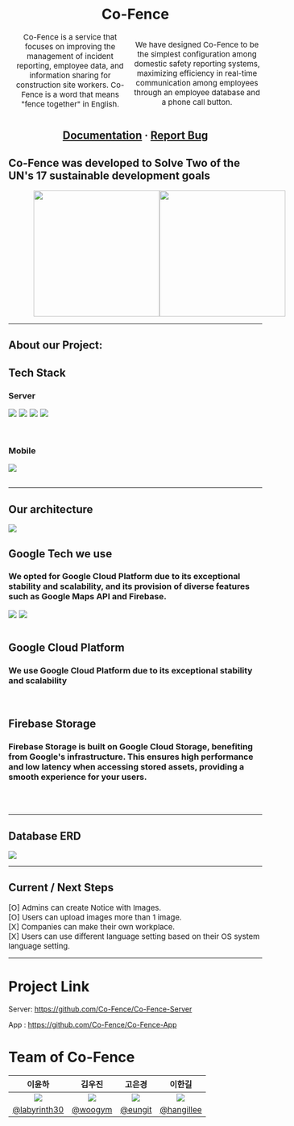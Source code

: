 <div align="center">
  <div style = "display:flex;justify-content:center;gap:10px;align-items:center">
  <h1 style = "display:flex;align-items:center;margin-top:25px"><b>Co-Fence</b></h1>
  </div>
  <div style = "display:flex;font-size:15px;justify-content:flex-start">
Co-Fence is a service that focuses on improving the management of incident reporting, employee data, and information sharing for construction site workers. Co-Fence is a word that means "fence together" in English.

We have designed Co-Fence to be the simplest configuration among domestic safety reporting systems, maximizing efficiency in real-time communication among employees through an employee database and a phone call button.
  </div>

<h2>
    <a href="http://co-fence.duckdns.org/swagger-ui/index.html">Documentation</a>
  <span> · </span>
    <a href="https://github.com/Co-Fence/Co-Fence-App/issues">Report Bug</a>
  </h2>
</div>

<h2>Co-Fence was developed to Solve Two of the UN's 17 sustainable development goals</h2>

<div align = "center" style = "display:flex;justify-content:space-evenly;
width:80%;margin:0 auto">
    <img src = "https://developers.google.com/static/community/images/gdsc-solution-challenge/goal-08_480.png" style="width:250px"/>
    <img src = "https://developers.google.com/static/community/images/gdsc-solution-challenge/goal-09_480.png" style="width:250px"/>
</div>

<hr />

## About our Project:
<!--
<div align="center"> 
  <a href="https://youtu.be/eIh8eERBSR4">
    <img src="https://user-images.githubusercontent.com/72500673/229066631-3fce7b5b-df09-4035-ba28-499714c51f12.png" alt="BeP - GDSC Solution Challenge 2023" width="600" height="350">
  </a>
</div>-->

<!-- TechStack -->

## Tech Stack

<h3><b>Server</b></h3>
<div style = "display:flex;gap:5px;"><img src="https://img.shields.io/badge/Spring Boot-6DB33F?style=for-the-badge&logo=Spring-Boot&logoColor=white"></img>
<img src="https://img.shields.io/badge/mysql-4479A1?style=for-the-badge&logo=mysql&logoColor=white">
<img src="https://img.shields.io/badge/Swagger-6DB33F?style=for-the-badge&logo=Swagger&logoColor=white">
<img src="https://img.shields.io/badge/Java-1E8CBE?style=for-the-badge&logo=Java&logoColor=white">
</div>

  <br/>
  <br/>
  <h3><b>Mobile</b></h3>
    <div style = "display:flex;gap:5px;">
    <img src="https://img.shields.io/badge/Flutter-02569B?style=for-the-badge&logo=Flutter&logoColor=white">
    </div>

<br />

<hr>
<h2>Our architecture</h2> 
<img src="https://github.com/Co-Fence/Co-Fence-App/assets/92084974/3e9e8682-cc8b-4586-ac9e-066cf5bc97dc">



## Google Tech we use

<h3>We opted for Google Cloud Platform due to its exceptional stability and scalability, and its provision of diverse features such as Google Maps API and Firebase.</h3>
<div style = "display:flex;gap:5px;">
<img src="https://img.shields.io/badge/Google Cloud-4285F4?style=for-the-badge&logo=Google Cloud&logoColor=white">
<img src="https://img.shields.io/badge/Firebase-FFCA28?style=for-the-badge&logo=Firebase&logoColor=white">
</div>
<br/>

## Google Cloud Platform

<h3>We use Google Cloud Platform due to its exceptional stability and scalability</h3>
<br />

## Firebase Storage

<h3>Firebase Storage is built on Google Cloud Storage, benefiting from Google's infrastructure. This ensures high performance and low latency when accessing stored assets, providing a smooth experience for your users.</h3>
<br />
<br />

<hr>
<h2>Database ERD</h2>
<img src="https://github.com/Co-Fence/Co-Fence-App/assets/92084974/36f3fcbb-a7ca-4d90-9ac9-d9ceaac89613">

<br />
<hr />

## Current / Next Steps





<div style = "font-size:15px">[O] Admins can create Notice with Images. </div>
<div style = "font-size:15px">[O] Users can upload images more than 1 image. </div>
<div style = "font-size:15px">[X] Companies can make their own workplace.</div>
<div style = "font-size:15px">[X] Users can use different language setting based on their OS system language setting. </div>

<hr />

# Project Link
Server: https://github.com/Co-Fence/Co-Fence-Server

App : https://github.com/Co-Fence/Co-Fence-App

#  Team of Co-Fence

|                                이윤하                                 |                               김우진                               |                               고은경                               |                               이한길                               |
| :-------------------------------------------------------------------: | :----------------------------------------------------------------: | :----------------------------------------------------------------: | :----------------------------------------------------------------: |
| <img src = "https://github.com/labyrinth30.png " /> | <img src="https://github.com/woogym.png" /> | <img src="https://github.com/eungit.png" /> | <img src="https://github.com/hangillee.png/" /> |
|              [@labyrinth30](https://github.com/labyrinth30)               |               [@woogym](https://github.com/woogym)               |              [@eungit](https://github.com/eungit)              |               [@hangillee](https://github.com/hangillee)               |